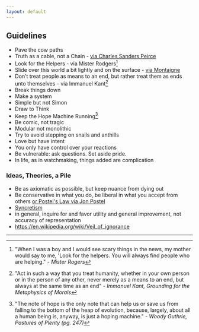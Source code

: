 ```yaml
---
layout: default
---
```


## Guidelines

 - Pave the cow paths
 - Truth as a cable, not a Chain - [via Charles Sanders Peirce](http://a.co/b81camA)
 - Look for the Helpers - via Mister Rodgers[^helpers]
 - Slide over this world a bit lightly and on the surface - [via Montaigne](http://amzn.to/1XDifrI)
 - Don’t treat people as means to an end, but rather treat them as ends unto themselves - via Immanuel Kant[^kant]
 - Break things down
 - Make a system
 - Simple but not Simon
 - Draw to Think
 - Keep the Hope Machine Running[^woody]
 - Be comic, not tragic
 - Modular not monolithic
 - Try to avoid stepping on snails and anthills
 - Love but have intent
 - You only have control over your reactions
 - Be vulnerable: ask questions. Set aside pride.
 - In life, as in watchmaking, things added are complication

### Ideas, Theories, a Pile

 - Be as axiomatic as possible, but keep nuance from dying out
 - Be conservative in what you do, be liberal in what you accept from others [or Postel's Law via Jon Postel](https://en.wikipedia.org/wiki/Robustness_principle)
 - [Syncretism](https://en.m.wikipedia.org/wiki/Syncretism)
 - in general, inquire for and favor utility and general improvement, not accuracy of representation
 - https://en.wikipedia.org/wiki/Veil_of_ignorance

***

[^helpers]: "When I was a boy and I would see scary things in the news, my mother would say to me, 'Look for the helpers. You will always find people who are helping." - *Mister Rogers*

[^kant]: "Act in such a way that you treat humanity, whether in your own person or in the person of any other, never merely as a means to an end, but always at the same time as an end" - *Immanuel Kant, Grounding for the Metaphysics of Morals*

[^woody]: "The note of hope is the only note that can help us or save us from falling to the bottom of the heap of evolution, because, largely, about all a human being is, anyway, is just a hoping machine." - *Woody Guthrie, Pastures of Plenty (pg. 247)*
